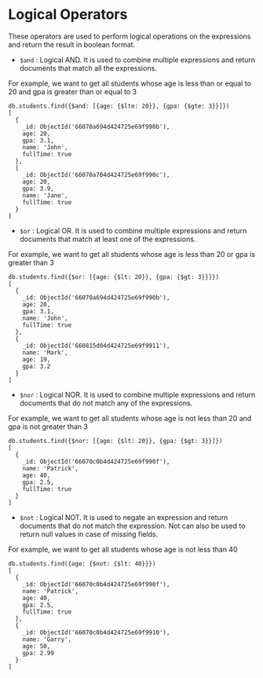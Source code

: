 # Logical Operators

These operators are used to perform logical operations on the expressions and return the result in boolean format.

- `$and` : Logical AND. It is used to combine multiple expressions and return documents that match all the expressions.

For example, we want to get all students whose age is less than or equal to 20 and gpa is greater than or equal to 3
````
db.students.find({$and: [{age: {$lte: 20}}, {gpa: {$gte: 3}}]})
[
  {
    _id: ObjectId('66070a694d424725e69f990b'),     
    age: 20,
    gpa: 3.1,
    name: 'John',
    fullTime: true
  },
  {
    _id: ObjectId('66070a704d424725e69f990c'),     
    age: 20,
    gpa: 3.9,
    name: 'Jane',
    fullTime: true
  }
]
````

- `$or` : Logical OR. It is used to combine multiple expressions and return documents that match at least one of the expressions.

For example, we want to get all students whose age is less than 20 or gpa is greater than 3
````
db.students.find({$or: [{age: {$lt: 20}}, {gpa: {$gt: 3}}]})
[
  {
    _id: ObjectId('66070a694d424725e69f990b'),     
    age: 20,
    gpa: 3.1,
    name: 'John',
    fullTime: true
  },
  {
    _id: ObjectId('660815d04d424725e69f9911'),     
    name: 'Mark',
    age: 19,
    gpa: 3.2
  }
]
````

- `$nor` : Logical NOR. It is used to combine multiple expressions and return documents that do not match any of the expressions.

For example, we want to get all students whose age is not less than 20 and gpa is not greater than 3
````
db.students.find({$nor: [{age: {$lt: 20}}, {gpa: {$gt: 3}}]})
[
  {
    _id: ObjectId('66070c0b4d424725e69f990f'),     
    name: 'Patrick',
    age: 40,
    gpa: 2.5,
    fullTime: true
  }
]
````

- `$not` : Logical NOT. It is used to negate an expression and return documents that do not match the expression.
Not can also be used to return null values in case of missing fields.

For example, we want to get all students whose age is not less than 40
````
db.students.find({age: {$not: {$lt: 40}}}) 
[
  {
    _id: ObjectId('66070c0b4d424725e69f990f'),
    name: 'Patrick',
    age: 40,
    gpa: 2.5,
    fullTime: true
  },
  {
    _id: ObjectId('66070c0b4d424725e69f9910'),
    name: 'Garry',
    age: 50,
    gpa: 2.99
  }
]
````
